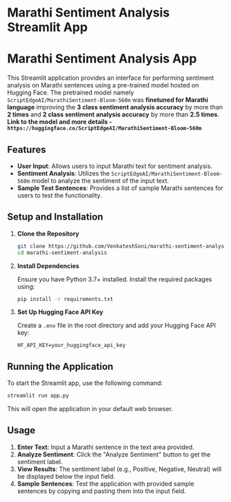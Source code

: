 # Marathi Sentiment Analysis Streamlit App
# Marathi Sentiment Analysis App

This Streamlit application provides an interface for performing sentiment analysis on Marathi sentences using a pre-trained model hosted on Hugging Face.
The pretrained model namely `ScriptEdgeAI/MarathiSentiment-Bloom-560m` was **finetuned for Marathi language** improving the **3 class sentiment analysis accuracy**
by more than **2 times** and **2 class sentiment analysis accuracy** by more than **2.5 times**.
**Link to the model and more details - `https://huggingface.co/ScriptEdgeAI/MarathiSentiment-Bloom-560m`**

## Features

- **User Input**: Allows users to input Marathi text for sentiment analysis.
- **Sentiment Analysis**: Utilizes the `ScriptEdgeAI/MarathiSentiment-Bloom-560m` model to analyze the sentiment of the input text.
- **Sample Test Sentences**: Provides a list of sample Marathi sentences for users to test the functionality.

## Setup and Installation

1. **Clone the Repository**

    ```bash
    git clone https://github.com/VenkateshSoni/marathi-sentiment-analysis.git
    cd marathi-sentiment-analysis
    ```

2. **Install Dependencies**

    Ensure you have Python 3.7+ installed. Install the required packages using:

    ```bash
    pip install -r requirements.txt
    ```

3. **Set Up Hugging Face API Key**

    Create a `.env` file in the root directory and add your Hugging Face API key:

    ```plaintext
    HF_API_KEY=your_huggingface_api_key
    ```

## Running the Application

To start the Streamlit app, use the following command:

```bash
streamlit run app.py
```

This will open the application in your default web browser.

## Usage

1. **Enter Text**: Input a Marathi sentence in the text area provided.
2. **Analyze Sentiment**: Click the "Analyze Sentiment" button to get the sentiment label.
3. **View Results**: The sentiment label (e.g., Positive, Negative, Neutral) will be displayed below the input field.
4. **Sample Sentences**: Test the application with provided sample sentences by copying and pasting them into the input field.
